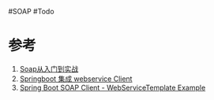#SOAP #Todo 
# 参考
1. [Soap从入门到实战](https://www.cnblogs.com/c-lover/p/12092829.html)
2. [Springboot 集成 webservice Client](https://segmentfault.com/a/1190000022242887)
3. [Spring Boot SOAP Client - WebServiceTemplate Example](https://howtodoinjava.com/spring-boot/spring-soap-client-webservicetemplate/)
